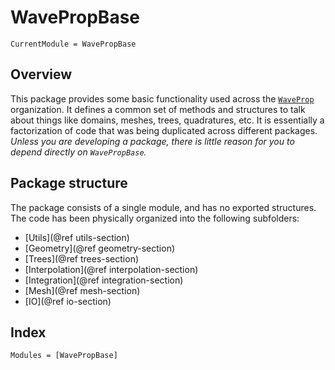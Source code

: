 
# WavePropBase

```@meta
CurrentModule = WavePropBase
```

## Overview

This package provides some basic functionality used across the
[`WaveProp`](https://github.com/WaveProp) organization. It defines a common set
of methods and structures to talk about things like domains, meshes, trees,
quadratures, etc. It is essentially a factorization of code that was being
duplicated across different packages. *Unless you are developing a package, there
is little reason for you to depend directly on `WavePropBase`.*

## Package structure

The package consists of a single module, and has no exported structures. The
code has been physically organized into the following subfolders:

- [Utils](@ref utils-section)
- [Geometry](@ref geometry-section)
- [Trees](@ref trees-section)
- [Interpolation](@ref interpolation-section)
- [Integration](@ref integration-section)
- [Mesh](@ref mesh-section)
- [IO](@ref io-section)

## Index

```@index
Modules = [WavePropBase]
```
